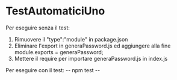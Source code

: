 # TestAutomaticiUno

Per eseguire senza il test:
1) Rimuovere il "type":"module" in package.json
2) Eliminare l'export in generaPassword.js ed aggiungere alla fine module.exports = generaPassword;
3) Mettere il require per importare generaPassword.js in index.js

Per eseguire con il test:
    -- npm test --